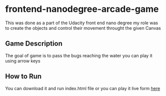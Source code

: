 frontend-nanodegree-arcade-game
===============================

This was done as a part of the Udacity front end nano degree my role was to create the objects and control their movement throught the given Canvas 
## Game Description
The goal of game is to pass the bugs reaching the water you can play it using arrow keys 
## How to Run
You can download it and run index.html file or you can play it live form [here](https://heshamelsahhar.github.io/Froger-arcade-game-clone/)
